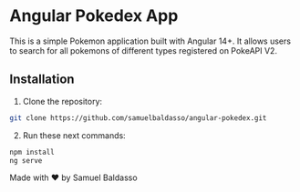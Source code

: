 # Angular Pokedex App

This is a simple Pokemon application built with Angular 14+. It allows users to search for all pokemons of different types registered on PokeAPI V2.

## Installation

1. Clone the repository:

```bash
git clone https://github.com/samuelbaldasso/angular-pokedex.git
```

2. Run these next commands:

```bash
npm install
ng serve
```

Made with ❤️ by Samuel Baldasso
